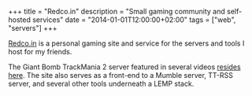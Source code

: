 +++
title = "Redco.in"
description = "Small gaming community and self-hosted services"
date = "2014-01-01T12:00:00+02:00"
tags = ["web", "servers"]
+++

[Redco.in](https://redco.in) is a personal gaming site and service for the servers and tools I host for my friends.

The Giant Bomb TrackMania 2 server featured in several videos [resides here](https://redco.in/tm). The site also serves as a front-end to a Mumble server, TT-RSS server, and several other tools underneath a LEMP stack.
